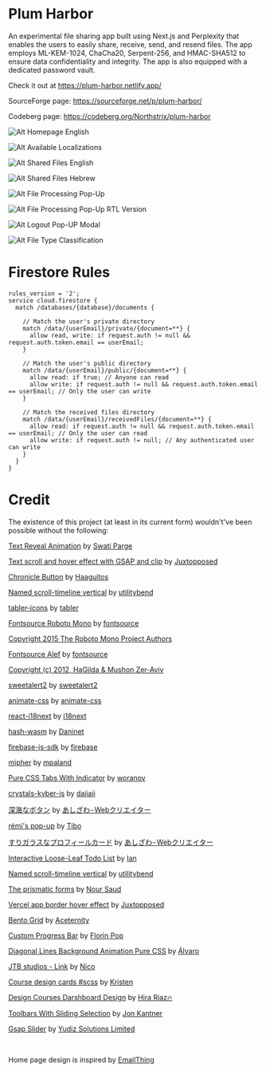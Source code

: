 # Plum Harbor
An experimental file sharing app built using Next.js and Perplexity that enables the users to easily share, receive, send, and resend files. The app employs ML-KEM-1024, ChaCha20, Serpent-256, and HMAC-SHA512 to ensure data confidentiality and integrity. The app is also equipped with a dedicated password vault.

Check it out at https://plum-harbor.netlify.app/

SourceForge page: https://sourceforge.net/p/plum-harbor/

Codeberg page: https://codeberg.org/Northstrix/plum-harbor

![Alt Homepage English](https://github.com/Northstrix/plum-harbor/blob/main/screenshots/Homepage.png?raw=true)

![Alt Available Localizations](https://github.com/Northstrix/plum-harbor/blob/main/screenshots/Available%20localizations.png?raw=true)

![Alt Shared Files English](https://github.com/Northstrix/plum-harbor/blob/main/screenshots/Shared%20Files%20Tab.png?raw=true)

![Alt Shared Files Hebrew](https://github.com/Northstrix/plum-harbor/blob/main/screenshots/Shared%20Files%20(Hebrew,%20Very%20smooth%20corners).png?raw=true)

![Alt File Processing Pop-Up](https://github.com/Northstrix/plum-harbor/blob/main/screenshots/File%20processing%20pop-up.png?raw=true)

![Alt File Processing Pop-Up RTL Version](https://github.com/Northstrix/plum-harbor/blob/main/screenshots/File%20processing%20pop-up%20(rtl%20version).png?raw=true)

![Alt Logout Pop-UP Modal](https://github.com/Northstrix/plum-harbor/blob/main/screenshots/Logout%20pop-up%20modal.png?raw=true)

![Alt File Type Classification](https://github.com/Northstrix/plum-harbor/blob/main/screenshots/File%20type%20classification.png?raw=true)


# Firestore Rules

    rules_version = '2';
    service cloud.firestore {
      match /databases/{database}/documents {
    
        // Match the user's private directory
        match /data/{userEmail}/private/{document=**} {
          allow read, write: if request.auth != null && request.auth.token.email == userEmail;
        }
    
        // Match the user's public directory
        match /data/{userEmail}/public/{document=**} {
          allow read: if true; // Anyone can read
          allow write: if request.auth != null && request.auth.token.email == userEmail; // Only the user can write
        }
    
        // Match the received files directory
        match /data/{userEmail}/receivedFiles/{document=**} {
          allow read: if request.auth != null && request.auth.token.email == userEmail; // Only the user can read
          allow write: if request.auth != null; // Any authenticated user can write
        }
      }
    }

# Credit

The existence of this project (at least in its current form) wouldn't've been possible without the following:

[Text Reveal Animation](https://codepen.io/swatiparge/pen/LYVMEag) by [Swati Parge](https://codepen.io/swatiparge)

[Text scroll and hover effect with GSAP and clip](https://codepen.io/Juxtopposed/pen/mdQaNbG) by [Juxtopposed](https://codepen.io/Juxtopposed)

[Chronicle Button](https://codepen.io/Haaguitos/pen/OJrVZdJ) by [Haaguitos](https://codepen.io/Haaguitos)

[Named scroll-timeline vertical](https://codepen.io/utilitybend/pen/VwBRNwm) by [utilitybend](https://codepen.io/utilitybend)

[tabler-icons](https://github.com/tabler/tabler-icons) by [tabler](https://github.com/tabler)

[Fontsource Roboto Mono](https://www.npmjs.com/package/@fontsource/roboto-mono) by [fontsource](https://github.com/fontsource)

[Copyright 2015 The Roboto Mono Project Authors](https://github.com/googlefonts/robotomono)

[Fontsource Alef](https://www.npmjs.com/package/@fontsource/alef) by [fontsource](https://github.com/fontsource)

[Copyright (c) 2012, HaGilda & Mushon Zer-Aviv](http://alef.hagilda.com%7Calef@hagilda.com/)

[sweetalert2](https://github.com/sweetalert2/sweetalert2) by [sweetalert2](https://github.com/sweetalert2)

[animate-css](https://github.com/animate-css/animate.css) by [animate-css](https://github.com/animate-css/animate.css)

[react-i18next](https://github.com/i18next/react-i18next) by [i18next](https://github.com/i18next)

[hash-wasm](https://github.com/Daninet/hash-wasm) by [Daninet](https://github.com/Daninet)

[firebase-js-sdk](https://github.com/firebase/firebase-js-sdk) by [firebase](https://github.com/firebase/firebase-js-sdk)

[mipher](https://github.com/mpaland/mipher) by [mpaland](https://github.com/mpaland)

[Pure CSS Tabs With Indicator](https://codepen.io/woranov/pen/NRqLWK) by [woranov](https://codepen.io/woranov)

[crystals-kyber-js](https://github.com/dajiaji/crystals-kyber-js) by [dajiaji](https://github.com/dajiaji)

[深海なボタン](https://codepen.io/ash_creator/pen/GRGZYyV) by [あしざわ - Webクリエイター](https://codepen.io/ash_creator)

[rémi's pop-up](https://codepen.io/Gthibaud/pen/MqpmXE) by [Tibo](https://codepen.io/Gthibaud)

[すりガラスなプロフィールカード](https://codepen.io/ash_creator/pen/zYaPZLB) by [あしざわ - Webクリエイター](https://codepen.io/ash_creator)

[Interactive Loose-Leaf Todo List](https://codepen.io/IanWoodard/pen/eYyVzzq) by [Ian](https://codepen.io/IanWoodard)

[Named scroll-timeline vertical](https://codepen.io/utilitybend/pen/VwBRNwm) by [utilitybend](https://codepen.io/utilitybend)

[The prismatic forms](https://codepen.io/nourabusoud/pen/BxJbjJ) by [Nour Saud](https://codepen.io/nourabusoud)

[Vercel app border hover effect](https://codepen.io/Juxtopposed/pen/xxQNozB) by [Juxtopposed](https://codepen.io/Juxtopposed)

[Bento Grid](https://ui.aceternity.com/components/bento-grid) by [Aceternity](https://ui.aceternity.com/)

[Custom Progress Bar](https://codepen.io/FlorinPop17/pen/yLyzmLZ) by [Florin Pop](https://codepen.io/FlorinPop17)

[Diagonal Lines Background Animation Pure CSS](https://codepen.io/alvarotrigo/pen/yLxxxJZ) by [Álvaro](https://codepen.io/alvarotrigo)

[JTB studios - Link](https://codepen.io/zzznicob/pen/GRPgKLM) by [Nico](https://codepen.io/zzznicob)

[Course design cards #scss](https://codepen.io/kristen17/pen/NPKrxBd) by [Kristen](https://codepen.io/kristen17)

[Design Courses Darshboard Design](https://dribbble.com/shots/14951981-Design-Courses-Darshboard-Design/attachments/6669266?mode=media) by [Hira Riaz🔥](https://dribbble.com/Hirariaz4)

[Toolbars With Sliding Selection](https://codepen.io/jkantner/pen/OJKZxpv) by [Jon Kantner](https://codepen.io/jkantner)

[Gsap Slider](https://codepen.io/yudizsolutions/pen/YzgXvZJ) by [Yudiz Solutions Limited](https://codepen.io/yudizsolutions)

</br>

Home page design is inspired by [EmailThing](https://emailthing.app)
